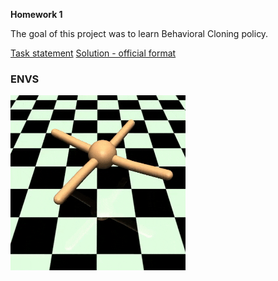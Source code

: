 **Homework 1**

The goal of this project was to learn Behavioral Cloning policy.

[Task statement](txt/statement.pdf)
[Solution - official format](txt/solution.md)


### ENVS

<img src="vid/Ant.gif" height="280">
